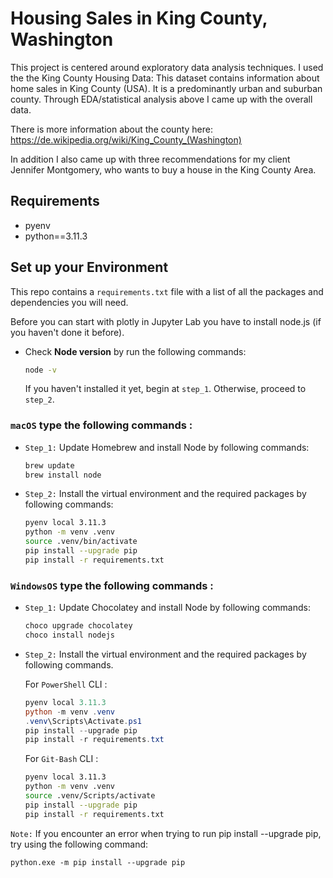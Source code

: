 # Housing Sales in King County, Washington

This project is centered around exploratory data analysis techniques. I used the the King County Housing Data: This dataset contains information about home sales in King County (USA). It is a predominantly urban and suburban county. Through EDA/statistical analysis above I came up with the overall data.

There is more information about the county here: https://de.wikipedia.org/wiki/King_County_(Washington)

In addition I also came up with three recommendations for my client Jennifer Montgomery, who wants to buy a house in the King County Area.

## Requirements

- pyenv
- python==3.11.3

## Set up your Environment
This repo contains a `requirements.txt` file with a list of all the packages and dependencies you will need.

Before you can start with plotly in Jupyter Lab you have to install node.js (if you haven't done it before).
- Check **Node version**  by run the following commands:
    ```sh
    node -v
    ```
    If you haven't installed it yet, begin at `step_1`. Otherwise, proceed to `step_2`.


### **`macOS`** type the following commands : 


- `Step_1:` Update Homebrew and install Node by following commands:
    ```sh
    brew update
    brew install node
    ```

- `Step_2:` Install the virtual environment and the required packages by following commands:

    ```BASH
    pyenv local 3.11.3
    python -m venv .venv
    source .venv/bin/activate
    pip install --upgrade pip
    pip install -r requirements.txt
    ```
### **`WindowsOS`** type the following commands :


- `Step_1:` Update Chocolatey and install Node by following commands:
    ```sh
    choco upgrade chocolatey
    choco install nodejs
    ```

- `Step_2:` Install the virtual environment and the required packages by following commands.

   For `PowerShell` CLI :

    ```PowerShell
    pyenv local 3.11.3
    python -m venv .venv
    .venv\Scripts\Activate.ps1
    pip install --upgrade pip
    pip install -r requirements.txt
    ```

    For `Git-Bash` CLI :
  
    ```BASH
    pyenv local 3.11.3
    python -m venv .venv
    source .venv/Scripts/activate
    pip install --upgrade pip
    pip install -r requirements.txt
    ```


`Note:` If you encounter an error when trying to run pip install --upgrade pip, try using the following command:
```
python.exe -m pip install --upgrade pip
```
